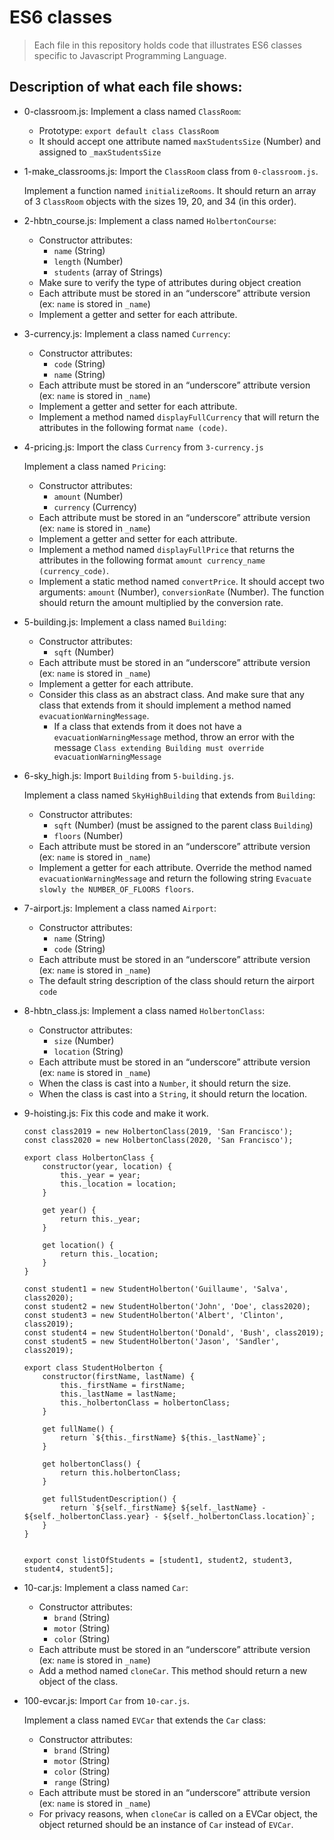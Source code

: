 # ES6 classes
> Each file in this repository holds code that illustrates ES6 classes
> specific to Javascript Programming Language.

## Description of what each file shows:
* 0-classroom.js: Implement a class named `ClassRoom`:

	- Prototype: `export default class ClassRoom`
	- It should accept one attribute named `maxStudentsSize` (Number) and assigned to `_maxStudentsSize`


* 1-make_classrooms.js: Import the `ClassRoom` class from `0-classroom.js`.

	Implement a function named `initializeRooms`. It should return an array of 3 `ClassRoom` objects with the sizes 19, 20, and 34 (in this order).

* 2-hbtn_course.js: Implement a class named `HolbertonCourse`:

	- Constructor attributes:
		- `name` (String)
		- `length` (Number)
		- `students` (array of Strings)
	- Make sure to verify the type of attributes during object creation
	- Each attribute must be stored in an “underscore” attribute version (ex: `name` is stored in `_name`)
	- Implement a getter and setter for each attribute.


* 3-currency.js: Implement a class named `Currency`:

	- Constructor attributes:
		- `code` (String)
		- `name` (String)
	- Each attribute must be stored in an “underscore” attribute version (ex: `name` is stored in `_name`)
	- Implement a getter and setter for each attribute.
	- Implement a method named `displayFullCurrency` that will return the attributes in the following format `name (code)`.

* 4-pricing.js: Import the class `Currency` from `3-currency.js`

	Implement a class named `Pricing`:

	- Constructor attributes:
		- `amount` (Number)
		- `currency` (Currency)
	- Each attribute must be stored in an “underscore” attribute version (ex: `name` is stored in `_name`)
	- Implement a getter and setter for each attribute.
	- Implement a method named `displayFullPrice` that returns the attributes in the following format `amount currency_name (currency_code)`.
	- Implement a static method named `convertPrice`. It should accept two arguments: `amount` (Number), `conversionRate` (Number). The function should return the amount multiplied by the conversion rate.

* 5-building.js: Implement a class named `Building`:

	- Constructor attributes:
		- `sqft` (Number)
	- Each attribute must be stored in an “underscore” attribute version (ex: `name` is stored in `_name`)
	- Implement a getter for each attribute.
	- Consider this class as an abstract class. And make sure that any class that extends from it should implement a method named `evacuationWarningMessage`.
		- If a class that extends from it does not have a `evacuationWarningMessage` method, throw an error with the message `Class extending Building must override evacuationWarningMessage`

* 6-sky_high.js: Import `Building` from `5-building.js`.

	Implement a class named `SkyHighBuilding` that extends from `Building`:
	- Constructor attributes:
		- `sqft` (Number) (must be assigned to the parent class `Building`)
		- `floors` (Number)
	- Each attribute must be stored in an “underscore” attribute version (ex: `name` is stored in `_name`)
	- Implement a getter for each attribute.
	Override the method named `evacuationWarningMessage` and return the following string `Evacuate slowly the NUMBER_OF_FLOORS floors`.

* 7-airport.js: Implement a class named `Airport`:

	- Constructor attributes:
		- `name` (String)
		- `code` (String)
	- Each attribute must be stored in an “underscore” attribute version (ex: `name` is stored in `_name`)
	- The default string description of the class should return the airport `code`

* 8-hbtn_class.js: Implement a class named `HolbertonClass`:

	- Constructor attributes:
		- `size` (Number)
		- `location` (String)
	- Each attribute must be stored in an “underscore” attribute version (ex: `name` is stored in `_name`)
	- When the class is cast into a `Number`, it should return the size.
	- When the class is cast into a `String`, it should return the location.

* 9-hoisting.js: Fix this code and make it work.
	```
	const class2019 = new HolbertonClass(2019, 'San Francisco');
	const class2020 = new HolbertonClass(2020, 'San Francisco');

	export class HolbertonClass {
		constructor(year, location) {
			this._year = year;
			this._location = location;
		}

		get year() {
			return this._year;
		}

		get location() {
			return this._location;
		}
	}

	const student1 = new StudentHolberton('Guillaume', 'Salva', class2020);
	const student2 = new StudentHolberton('John', 'Doe', class2020);
	const student3 = new StudentHolberton('Albert', 'Clinton', class2019);
	const student4 = new StudentHolberton('Donald', 'Bush', class2019);
	const student5 = new StudentHolberton('Jason', 'Sandler', class2019);

	export class StudentHolberton {
		constructor(firstName, lastName) {
			this._firstName = firstName;
			this._lastName = lastName;
			this._holbertonClass = holbertonClass;
		}

		get fullName() {
			return `${this._firstName} ${this._lastName}`;
		}

		get holbertonClass() {
			return this.holbertonClass;
		}

		get fullStudentDescription() {
			return `${self._firstName} ${self._lastName} - ${self._holbertonClass.year} - ${self._holbertonClass.location}`;
		}
	}


	export const listOfStudents = [student1, student2, student3, student4, student5];
	```

* 10-car.js: Implement a class named `Car`:

	- Constructor attributes:
		- `brand` (String)
		- `motor` (String)
		- `color` (String)
	- Each attribute must be stored in an “underscore” attribute version (ex: `name` is stored in `_name`)
	- Add a method named `cloneCar`. This method should return a new object of the class.

* 100-evcar.js: Import `Car` from `10-car.js`.

	Implement a class named `EVCar` that extends the `Car` class:

	- Constructor attributes:
		- `brand` (String)
		- `motor` (String)
		- `color` (String)
		- `range` (String)
	- Each attribute must be stored in an “underscore” attribute version (ex: `name` is stored in `_name`)
	- For privacy reasons, when `cloneCar` is called on a EVCar object, the object returned should be an instance of `Car` instead of `EVCar`.
